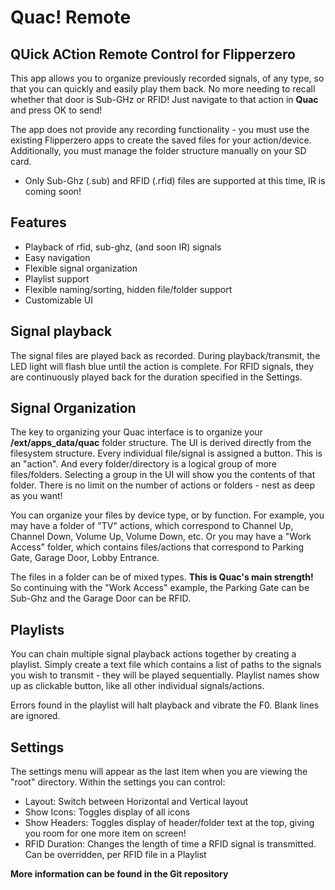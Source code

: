 # Quac! Remote

## QUick ACtion Remote Control for Flipperzero
This app allows you to organize previously recorded signals, of any type, so that you can quickly and easily play them back. No more needing to recall whether that door is Sub-GHz or RFID! Just navigate to that action in **Quac** and press OK to send!

The app does not provide any recording functionality - you must use the existing Flipperzero apps to create the saved files for your action/device. Additionally, you must manage the folder structure manually on your SD card.

* Only Sub-Ghz (.sub) and RFID (.rfid) files are supported at this time, IR is coming soon!

## Features
* Playback of rfid, sub-ghz, (and soon IR) signals
* Easy navigation
* Flexible signal organization
* Playlist support
* Flexible naming/sorting, hidden file/folder support
* Customizable UI

## Signal playback
The signal files are played back as recorded. During playback/transmit, the LED light will flash blue until the action is complete. For RFID signals, they are continuously played back for the duration specified in the Settings.

## Signal Organization
The key to organizing your Quac interface is to organize your **/ext/apps_data/quac** folder structure. The UI is derived directly from the filesystem structure. Every individual file/signal is assigned a button. This is an "action". And every folder/directory is a logical group of more files/folders. Selecting a group in the UI will show you the contents of that folder. There is no limit on the number of actions or folders - nest as deep as you want!

You can organize your files by device type, or by function. For example, you may have a folder of "TV" actions, which correspond to Channel Up, Channel Down, Volume Up, Volume Down, etc. Or you may have a "Work Access" folder, which contains files/actions that correspond to Parking Gate, Garage Door, Lobby Entrance. 

The files in a folder can be of mixed types. **This is Quac's main strength!** So continuing with the "Work Access" example, the Parking Gate can be Sub-Ghz and the Garage Door can be RFID.

## Playlists
You can chain multiple signal playback actions together by creating a playlist. Simply create a text file which contains a list of paths to the signals you wish to transmit - they will be played sequentially. Playlist names show up as clickable button, like all other individual signals/actions.

Errors found in the playlist will halt playback and vibrate the F0. Blank lines are ignored.

## Settings

The settings menu will appear as the last item when you are viewing the "root" directory. Within the settings you can control:
- Layout: Switch between Horizontal and Vertical layout
- Show Icons: Toggles display of all icons
- Show Headers: Toggles display of header/folder text at the top, giving you room for one more item on screen!
- RFID Duration: Changes the length of time a RFID signal is transmitted. Can be overridden, per RFID file in a Playlist

**More information can be found in the Git repository**
